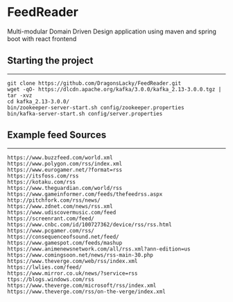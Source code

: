 # FeedReader

Multi-modular Domain Driven Design application using maven and spring boot with react frontend

## Starting the project
---    
    git clone https://github.com/DragonsLacky/FeedReader.git 
    wget -qO- https://dlcdn.apache.org/kafka/3.0.0/kafka_2.13-3.0.0.tgz | tar -xvz 
    cd kafka_2.13-3.0.0/ 
    bin/zookeeper-server-start.sh config/zookeeper.properties 
    bin/kafka-server-start.sh config/server.properties
    
## Example feed Sources
---
    https://www.buzzfeed.com/world.xml
    https://www.polygon.com/rss/index.xml
    https://www.eurogamer.net/?format=rss
    https://itsfoss.com/rss
    https://kotaku.com/rss
    https://www.theguardian.com/world/rss
    https://www.gameinformer.com/feeds/thefeedrss.aspx
    http://pitchfork.com/rss/news/
    https://www.zdnet.com/news/rss.xml
    https://www.udiscovermusic.com/feed
    https://screenrant.com/feed/
    https://www.cnbc.com/id/100727362/device/rss/rss.html
    https://www.pcgamer.com/rss/
    https://consequenceofsound.net/feed/
    https://www.gamespot.com/feeds/mashup
    https://www.animenewsnetwork.com/all/rss.xml?ann-edition=us
    https://www.comingsoon.net/news/rss-main-30.php
    https://www.theverge.com/web/rss/index.xml
    https://lwlies.com/feed/
    https://www.mirror.co.uk/news/?service=rss
    ttps://blogs.windows.com/rss
    https://www.theverge.com/microsoft/rss/index.xml
    https://www.theverge.com/rss/on-the-verge/index.xml
